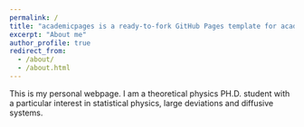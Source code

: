 ```yaml
---
permalink: /
title: "academicpages is a ready-to-fork GitHub Pages template for academic personal websites"
excerpt: "About me"
author_profile: true
redirect_from: 
  - /about/
  - /about.html
---
```


This is my personal webpage. I am a theoretical physics PH.D. student with a particular interest in statistical physics, large deviations and diffusive systems.
